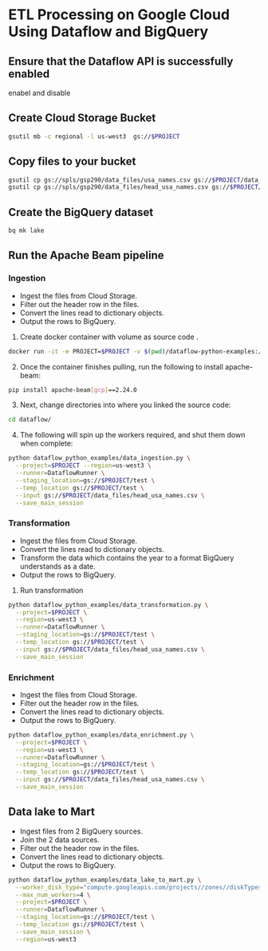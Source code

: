 # ETL Processing on Google Cloud Using Dataflow and BigQuery

 ## Ensure that the Dataflow API is successfully enabled
 enabel and disable

 ## Create Cloud Storage Bucket
 ```sh
 gsutil mb -c regional -l us-west3  gs://$PROJECT
 ```

 ## Copy files to your bucket
 ```sh
 gsutil cp gs://spls/gsp290/data_files/usa_names.csv gs://$PROJECT/data_files/
gsutil cp gs://spls/gsp290/data_files/head_usa_names.csv gs://$PROJECT/data_files/
 ```

 ## Create the BigQuery dataset
```sh
bq mk lake
```

## Run the Apache Beam pipeline

### Ingestion
- Ingest the files from Cloud Storage.
- Filter out the header row in the files.
- Convert the lines read to dictionary objects.
- Output the rows to BigQuery.

1. Create docker container with volume as source code . 

```sh
docker run -it -e PROJECT=$PROJECT -v $(pwd)/dataflow-python-examples:/dataflow python:3.7 /bin/bash
```

2. Once the container finishes pulling, run the following to install apache-beam:
```sh
pip install apache-beam[gcp]==2.24.0
```

3. Next, change directories into where you linked the source code:
```sh
cd dataflow/
```

4. The following will spin up the workers required, and shut them down when complete:
```sh
python dataflow_python_examples/data_ingestion.py \
  --project=$PROJECT --region=us-west3 \
  --runner=DataflowRunner \
  --staging_location=gs://$PROJECT/test \
  --temp_location gs://$PROJECT/test \
  --input gs://$PROJECT/data_files/head_usa_names.csv \
  --save_main_session
```


### Transformation
- Ingest the files from Cloud Storage.
- Convert the lines read to dictionary objects.
- Transform the data which contains the year to a format BigQuery understands as a date.
- Output the rows to BigQuery.
1. Run transformation
```sh
python dataflow_python_examples/data_transformation.py \
  --project=$PROJECT \
  --region=us-west3 \
  --runner=DataflowRunner \
  --staging_location=gs://$PROJECT/test \
  --temp_location gs://$PROJECT/test \
  --input gs://$PROJECT/data_files/head_usa_names.csv \
  --save_main_session
```

### Enrichment
- Ingest the files from Cloud Storage.
- Filter out the header row in the files.
- Convert the lines read to dictionary objects.
- Output the rows to BigQuery.

```sh
python dataflow_python_examples/data_enrichment.py \
  --project=$PROJECT \
  --region=us-west3 \
  --runner=DataflowRunner \
  --staging_location=gs://$PROJECT/test \
  --temp_location gs://$PROJECT/test \
  --input gs://$PROJECT/data_files/head_usa_names.csv \
  --save_main_session
```

##  Data lake to Mart
- Ingest files from 2 BigQuery sources.
- Join the 2 data sources.
- Filter out the header row in the files.
- Convert the lines read to dictionary objects.
- Output the rows to BigQuery.

```sh
python dataflow_python_examples/data_lake_to_mart.py \
  --worker_disk_type="compute.googleapis.com/projects//zones//diskTypes/pd-ssd" \
  --max_num_workers=4 \
  --project=$PROJECT \
  --runner=DataflowRunner \
  --staging_location=gs://$PROJECT/test \
  --temp_location gs://$PROJECT/test \
  --save_main_session \
  --region=us-west3
```